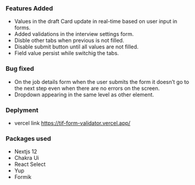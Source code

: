### Features Added
- Values in the draft Card update in real-time based on user input in forms.
- Added validations in the  interview settings form.
- Disble other tabs when previous is not filled.
- Disable submit button until all values are not filled.
- Field value persist while switchig the tabs.

### Bug fixed
- On the job details form when the user submits the form it doesn’t go to the next step even when there are no errors on the screen.
- Dropdown appearing in the same level as other element.

### Deplyment
- vercel link https://tif-form-validator.vercel.app/

### Packages used
- Nextjs 12
- Chakra Ui
- React Select
- Yup
- Formik

